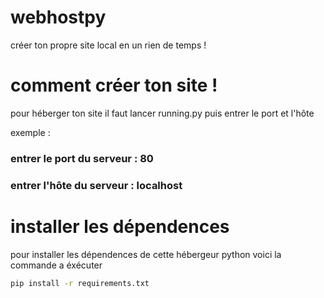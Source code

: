 # webhostpy

créer ton propre site local en un rien de temps !
# comment créer ton site !

pour héberger ton site il faut lancer running.py puis entrer le port et l'hôte  

exemple :
  
### entrer le port du serveur : 80

### entrer l'hôte du serveur : localhost  

# installer les dépendences  

pour installer les dépendences de cette hébergeur python voici la commande a éxécuter

```bash
pip install -r requirements.txt
```
